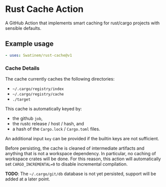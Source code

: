 # Rust Cache Action

A GitHub Action that implements smart caching for rust/cargo projects with
sensible defaults.

## Example usage

```yaml
- uses: Swatinem/rust-cache@v1
```

### Cache Details

The cache currently caches the following directories:

- `~/.cargo/registry/index`
- `~/.cargo/registry/cache`
- `./target`

This cache is automatically keyed by:

- the github `job`,
- the rustc release / host / hash, and
- a hash of the `Cargo.lock` / `Cargo.toml` files.

An additional input `key` can be provided if the builtin keys are not sufficient.

Before persisting, the cache is cleaned of intermediate artifacts and
anything that is not a workspace dependency.
In particular, no caching of workspace crates will be done. For
this reason, this action will automatically set `CARGO_INCREMENTAL=0` to
disable incremental compilation.

**TODO**: The `~/.cargo/git/db` database is not yet persisted, support will be
added at a later point.
